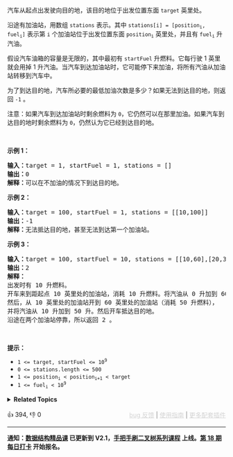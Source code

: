 <p>汽车从起点出发驶向目的地，该目的地位于出发位置东面 <code>target</code>&nbsp;英里处。</p>

<p>沿途有加油站，用数组&nbsp;<code>stations</code> 表示。其中 <code>stations[i] = [position<sub>i</sub>, fuel<sub>i</sub>]</code> 表示第 <code>i</code> 个加油站位于出发位置东面&nbsp;<code>position<sub>i</sub></code> 英里处，并且有&nbsp;<code>fuel<sub>i</sub></code>&nbsp;升汽油。</p>

<p>假设汽车油箱的容量是无限的，其中最初有&nbsp;<code>startFuel</code>&nbsp;升燃料。它每行驶 1 英里就会用掉 1 升汽油。当汽车到达加油站时，它可能停下来加油，将所有汽油从加油站转移到汽车中。</p>

<p>为了到达目的地，汽车所必要的最低加油次数是多少？如果无法到达目的地，则返回 <code>-1</code> 。</p>

<p>注意：如果汽车到达加油站时剩余燃料为 <code>0</code>，它仍然可以在那里加油。如果汽车到达目的地时剩余燃料为 <code>0</code>，仍然认为它已经到达目的地。</p>

<p>&nbsp;</p>

<p><strong>示例 1：</strong></p>

<pre>
<strong>输入：</strong>target = 1, startFuel = 1, stations = []
<strong>输出：</strong>0
<strong>解释：</strong>可以在不加油的情况下到达目的地。
</pre>

<p><strong>示例 2：</strong></p>

<pre>
<strong>输入：</strong>target = 100, startFuel = 1, stations = [[10,100]]
<strong>输出：</strong>-1
<strong>解释：</strong>无法抵达目的地，甚至无法到达第一个加油站。
</pre>

<p><strong>示例 3：</strong></p>

<pre>
<strong>输入：</strong>target = 100, startFuel = 10, stations = [[10,60],[20,30],[30,30],[60,40]]
<strong>输出：</strong>2
<strong>解释：</strong>
出发时有 10 升燃料。
开车来到距起点 10 英里处的加油站，消耗 10 升燃料。将汽油从 0 升加到 60 升。
然后，从 10 英里处的加油站开到 60 英里处的加油站（消耗 50 升燃料），
并将汽油从 10 升加到 50 升。然后开车抵达目的地。
沿途在两个加油站停靠，所以返回 2 。
</pre>

<p>&nbsp;</p>

<p><strong>提示：</strong></p>

<ul> 
 <li><code>1 &lt;= target, startFuel &lt;= 10<sup>9</sup></code></li> 
 <li><code>0 &lt;= stations.length &lt;= 500</code></li> 
 <li><code>1 &lt;= position<sub>i</sub> &lt; position<sub>i+1</sub> &lt; target</code></li> 
 <li><code>1 &lt;= fuel<sub>i</sub> &lt; 10<sup>9</sup></code></li> 
</ul>

<details><summary><strong>Related Topics</strong></summary>贪心 | 数组 | 动态规划 | 堆（优先队列）</details><br>

<div>👍 394, 👎 0<span style='float: right;'><span style='color: gray;'><a href='https://github.com/labuladong/fucking-algorithm/discussions/939' target='_blank' style='color: lightgray;text-decoration: underline;'>bug 反馈</a> | <a href='https://labuladong.gitee.io/article/fname.html?fname=jb插件简介' target='_blank' style='color: lightgray;text-decoration: underline;'>使用指南</a> | <a href='https://labuladong.github.io/algo/images/others/%E5%85%A8%E5%AE%B6%E6%A1%B6.jpg' target='_blank' style='color: lightgray;text-decoration: underline;'>更多配套插件</a></span></span></div>

<div id="labuladong"><hr>

**通知：[数据结构精品课](https://aep.h5.xeknow.com/s/1XJHEO) 已更新到 V2.1，[手把手刷二叉树系列课程](https://aep.xet.tech/s/3YGcq3) 上线。[第 18 期每日打卡](https://aep.xet.tech/s/2PLO1n) 开始报名。**

</div>



